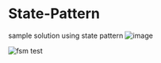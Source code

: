 # State-Pattern
sample solution using state pattern
![image](https://github.com/O-Cube/State-Pattern/assets/65163799/521497d6-1c3a-404a-a4c6-a89940d760dd)


![fsm test](https://github.com/O-Cube/State-Pattern/assets/65163799/3b87b4da-8b14-483d-ad96-9fae568a6d1e)
